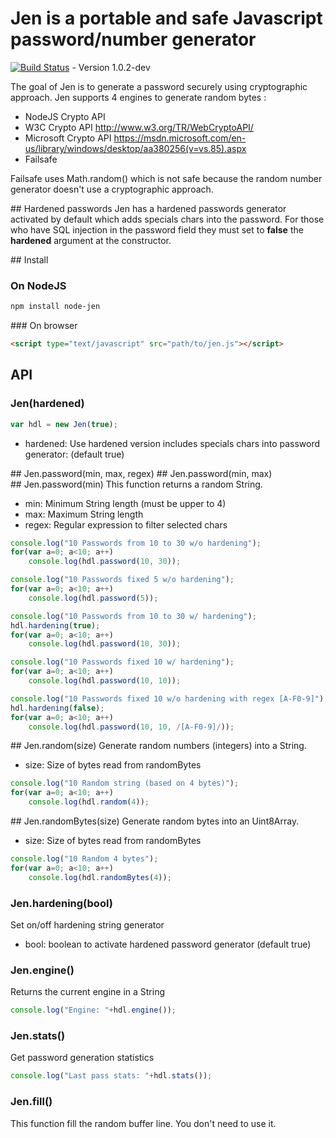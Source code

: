 # Jen is a portable and safe Javascript password/number generator


[![Build Status](https://travis-ci.org/mykiimike/jen.svg)](https://travis-ci.org/mykiimike/jen) - Version 1.0.2-dev


The goal of Jen is to generate a password securely using cryptographic approach.
Jen supports 4 engines to generate random bytes :
* NodeJS Crypto API
* W3C Crypto API http://www.w3.org/TR/WebCryptoAPI/
* Microsoft Crypto API https://msdn.microsoft.com/en-us/library/windows/desktop/aa380256(v=vs.85).aspx
* Failsafe

Failsafe uses Math.random() which is not safe because the random number generator doesn't use a 
cryptographic approach.

## Hardened passwords
Jen has a hardened passwords generator activated by default which adds specials chars into the password.
For those who have SQL injection in the password field they must set to **false** the **hardened** 
argument at the constructor. 

## Install

### On NodeJS
```bash
npm install node-jen
```

### On browser
```html
<script type="text/javascript" src="path/to/jen.js"></script>
```

## API

### Jen(hardened)
```js
var hdl = new Jen(true);
```
* hardened: Use hardened version includes specials chars into password generator: (default true)

## Jen.password(min, max, regex)
## Jen.password(min, max)
## Jen.password(min)
This function returns a random String.

* min: Minimum String length (must be upper to 4)
* max: Maximum String length
* regex: Regular expression to filter selected chars

```js
console.log("10 Passwords from 10 to 30 w/o hardening");
for(var a=0; a<10; a++)
	console.log(hdl.password(10, 30));

console.log("10 Passwords fixed 5 w/o hardening");
for(var a=0; a<10; a++)
	console.log(hdl.password(5));

console.log("10 Passwords from 10 to 30 w/ hardening");
hdl.hardening(true);
for(var a=0; a<10; a++)
	console.log(hdl.password(10, 30));

console.log("10 Passwords fixed 10 w/ hardening");
for(var a=0; a<10; a++)
	console.log(hdl.password(10, 10));

console.log("10 Passwords fixed 10 w/o hardening with regex [A-F0-9]");
hdl.hardening(false);
for(var a=0; a<10; a++)
	console.log(hdl.password(10, 10, /[A-F0-9]/));
```

## Jen.random(size)
Generate random numbers (integers) into a String.

* size: Size of bytes read from randomBytes

```js
console.log("10 Random string (based on 4 bytes)");
for(var a=0; a<10; a++)
	console.log(hdl.random(4));
```

## Jen.randomBytes(size)
Generate random bytes into an Uint8Array.

* size: Size of bytes read from randomBytes

```js
console.log("10 Random 4 bytes");
for(var a=0; a<10; a++)
	console.log(hdl.randomBytes(4));
```

### Jen.hardening(bool)
Set on/off hardening string generator
 
* bool: boolean to activate hardened password generator (default true)
  
### Jen.engine() 
Returns the current engine in a String
```js
console.log("Engine: "+hdl.engine());
```

### Jen.stats() 
Get password generation statistics 
```js
console.log("Last pass stats: "+hdl.stats());
```

### Jen.fill()
This function fill the random buffer line. You don't need to use it.
  
